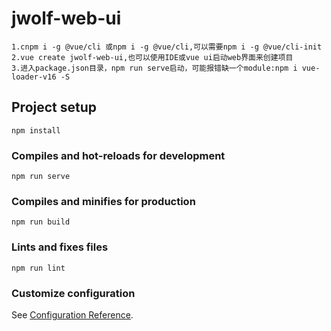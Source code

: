 # jwolf-web-ui
```
1.cnpm i -g @vue/cli 或npm i -g @vue/cli,可以需要npm i -g @vue/cli-init
2.vue create jwolf-web-ui,也可以使用IDE或vue ui启动web界面来创建项目
3.进入package.json目录，npm run serve启动，可能报错缺一个module:npm i vue-loader-v16 -S

```

## Project setup
```
npm install
```

### Compiles and hot-reloads for development
```
npm run serve
```

### Compiles and minifies for production
```
npm run build
```

### Lints and fixes files
```
npm run lint
```

### Customize configuration
See [Configuration Reference](https://cli.vuejs.org/config/).
